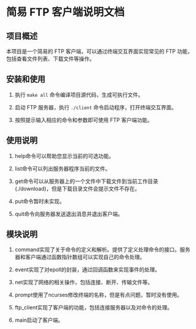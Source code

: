 # 简易 FTP 客户端说明文档

## 项目概述

本项目是一个简易的 FTP 客户端，可以通过终端交互界面实现常见的 FTP 功能，包括查看文件列表、下载文件等操作。

## 安装和使用

1. 执行 `make all` 命令编译项目源代码，生成可执行文件。

2. 启动 FTP 服务器，执行 `./client` 命令启动程序，打开终端交互界面。

3. 按照提示输入相应的命令和参数即可使用 FTP 客户端功能。

## 使用说明

1. help命令可以帮助您显示当前的可选功能。

2. list命令可以列出服务器程序当前的文件。

3. get命令可以从服务器上的一个文件中下载文件到当前工作目录(./download)，但是下载目录文件会提示文件不存在。

4. put命令暂时未实现。

5. quit命令向服务器发送退出消息并退出客户端。

## 模块说明

1. command实现了关于命令的定义和解析。提供了定义处理命令的接口。服务器和客户端通过函数指针数组可以实现自己的命令处理。

2. event实现了对epoll的封装，通过回调函数来实现事件的处理。

3. net实现了网络的相关操作，包括连接、断开、传输文件等。

4. prompt使用了ncurses修改终端的名称，但是有点问题，暂时没有使用。

5. ftp_client实现了客户端的功能，包括连接服务器以及对命令的处理。

6. main启动了客户端。
